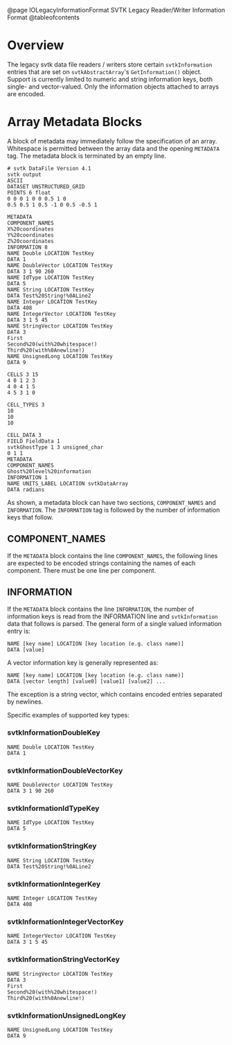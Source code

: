 @page IOLegacyInformationFormat SVTK Legacy Reader/Writer Information Format
@tableofcontents

# Overview #

The legacy svtk data file readers / writers store certain `svtkInformation`
entries that are set on `svtkAbstractArray`'s `GetInformation()` object. Support
is currently limited to numeric and string information keys, both single- and
vector-valued. Only the information objects attached to arrays are encoded.

# Array Metadata Blocks #

A block of metadata may immediately follow the specification of an array.
Whitespace is permitted between the array data and the opening `METADATA` tag.
The metadata block is terminated by an empty line.

```
# svtk DataFile Version 4.1
svtk output
ASCII
DATASET UNSTRUCTURED_GRID
POINTS 6 float
0 0 0 1 0 0 0.5 1 0
0.5 0.5 1 0.5 -1 0 0.5 -0.5 1

METADATA
COMPONENT_NAMES
X%20coordinates
Y%20coordinates
Z%20coordinates
INFORMATION 8
NAME Double LOCATION TestKey
DATA 1
NAME DoubleVector LOCATION TestKey
DATA 3 1 90 260
NAME IdType LOCATION TestKey
DATA 5
NAME String LOCATION TestKey
DATA Test%20String!%0ALine2
NAME Integer LOCATION TestKey
DATA 408
NAME IntegerVector LOCATION TestKey
DATA 3 1 5 45
NAME StringVector LOCATION TestKey
DATA 3
First
Second%20(with%20whitespace!)
Third%20(with%0Anewline!)
NAME UnsignedLong LOCATION TestKey
DATA 9

CELLS 3 15
4 0 1 2 3
4 0 4 1 5
4 5 3 1 0

CELL_TYPES 3
10
10
10

CELL_DATA 3
FIELD FieldData 1
svtkGhostType 1 3 unsigned_char
0 1 1
METADATA
COMPONENT_NAMES
Ghost%20level%20information
INFORMATION 1
NAME UNITS_LABEL LOCATION svtkDataArray
DATA radians

```

As shown, a metadata block can have two sections, `COMPONENT_NAMES` and
`INFORMATION`. The `INFORMATION` tag is followed by the number of information
keys that follow.

## COMPONENT_NAMES ##

If the `METADATA` block contains the line `COMPONENT_NAMES`, the following lines
are expected to be encoded strings containing the names of each component. There
must be one line per component.

## INFORMATION ##

If the `METADATA` block contains the line `INFORMATION`, the number of information
keys is read from the INFORMATION line and `svtkInformation` data that follows is
parsed. The general form of a single valued information entry is:

```
NAME [key name] LOCATION [key location (e.g. class name)]
DATA [value]
```

A vector information key is generally represented as:

```
NAME [key name] LOCATION [key location (e.g. class name)]
DATA [vector length] [value0] [value1] [value2] ...
```

The exception is a string vector, which contains encoded entries separated by
newlines.

Specific examples of supported key types:

### svtkInformationDoubleKey ###

```
NAME Double LOCATION TestKey
DATA 1
```

### svtkInformationDoubleVectorKey ###

```
NAME DoubleVector LOCATION TestKey
DATA 3 1 90 260
```

### svtkInformationIdTypeKey ###

```
NAME IdType LOCATION TestKey
DATA 5
```

### svtkInformationStringKey ###

```
NAME String LOCATION TestKey
DATA Test%20String!%0ALine2
```

### svtkInformationIntegerKey ###

```
NAME Integer LOCATION TestKey
DATA 408
```

### svtkInformationIntegerVectorKey ###

```
NAME IntegerVector LOCATION TestKey
DATA 3 1 5 45
```

### svtkInformationStringVectorKey ###

```
NAME StringVector LOCATION TestKey
DATA 3
First
Second%20(with%20whitespace!)
Third%20(with%0Anewline!)
```

### svtkInformationUnsignedLongKey ###

```
NAME UnsignedLong LOCATION TestKey
DATA 9
```
